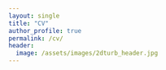 ```yaml
---
layout: single
title: "CV"
author_profile: true
permalink: /cv/
header:
  image: /assets/images/2dturb_header.jpg
---
```

